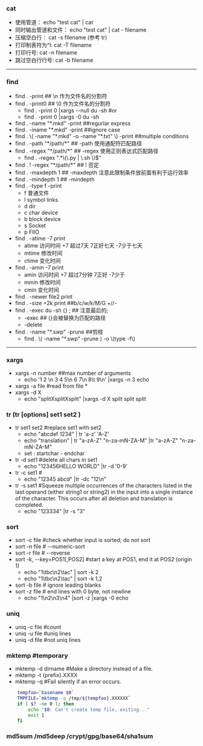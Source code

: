 ### cat
- 使用管道： echo "test cat" | cat 
- 同时输出管道和文件： echo "test cat" | cat - filename 
- 压缩空白行： cat -s filename  (参考 tr)
- 打印制表符为^I:  cat -T filename
- 打印行号:  cat -n filename
- 跳过空白行行号:  cat -b filename

----


### find
- find . -print    	## \n 作为文件名的分割符
- find . -print0   	## \0 作为文件名的分割符
    * find . -print 0 |xargs --null du -sh  #or
    * find . -print 0 |xargs -0 du -sh
- find . -name "\*.mkd" -print   	##regurlar express
- find . -iname "\*.mkd" -print  	##ignore case
- find .  \\( -name "\*.mkd" -o -name "\*.txt" \\) -print  	##multiple conditions
- find . -path "\*/path/\*"  	## -path 使用通配符匹配路径
- find . -regex "\*/path/\*"  	## -regex 使用正则表达式匹配路径
    * find . -regex ".\*\\(\\.py | \\.sh \\)$"
- find . ! -regex "\*/path/\*"  	## ! 否定
- find . -maxdepth 1      	## -maxdepth  注意此限制条件放前面有利于运行效率
- find . -mindepth 1      	## -mindepth
- find . -type f -print
    * f 普通文件
    * l symbol links
    * d dir
    * c char device 
    * b block device
    * s Socket
    * p FIIO
- find . -atime -7 print
    * atime 访问时间  +7 超过7天  7正好七天  -7少于七天
    * mtime 修改时间
    * ctime 变化时间
- find . -amin -7 print
    * amin 访问时间  +7 超过7分钟  7正好  -7少于
    * mmin 修改时间
    * cmin 变化时间
- find . -newer file2 print
- find . -size +2k print  	##b/c/w/k/M/G    +//-
- find . -exec du -sh {} \;   	## 注意最后的\;  
    * -exec    	## {}会被替换为匹配的路径
    * -delete
- find . -name "\*.swp" -prune 	##剪枝
    * find . \\( -name "\*.swp" -prune \) -o \\(type -f\\)

----


### xargs
- xargs -n number       ##max number of arguments
    * echo '1 2 \n 3 4 5\n 6 7\n 8\t 9\n' |xargs -n 3 echo
- xargs -a file         #read from file
    * 
- xargs -d X  
    * echo "splitXsplitXsplit" |xargs -d X
        split split split


### tr (tr [options] set1 set2 )
- tr set1 set2  #replace set1 with set2
    * echo "abcdef 1234" | tr 'a-z' 'A-Z'
    * echo "translation" | tr "a-zA-Z" "n-za-mN-ZA-M" |tr "a-zA-Z" "n-za-mN-ZA-M"
    * set : startchar - endchar
- tr -d set1  #delete all chars in set1
    * echo "123456HELLO WORLD" |tr -d '0-9'
- tr -c set1 #
    * echo "12345 abcd" |tr -dc "12\n"
- tr -s set1 #Squeeze multiple occurrences of the characters listed in the last operand (either string1 or string2) in the input into a single instance of the character.  This occurs after all deletion and translation is completed.
    * echo "123334" |tr -s "3"

### sort
- sort -c  file #check whether input is sorted; do not sort
- sort -n file  # --numeric-sort
- sort -r file  # --reverse
- sort -k, --key=POS1[,POS2]   #start a key at POS1, end it at POS2 (origin 1)
    * echo "1\tbc\n2\tac" | sort -k 2 
    * echo "1\tbc\n2\tac" | sort -k 1,2
- sort -b file  # ignore leading blanks
- sort -z file  # end lines with 0 byte, not newline
    * echo "1\n2\n3\n4"  |sort -z |xargs -0 echo

### uniq
- uniq -c file #count
- uniq -u file #uniq lines
- uniq -d file #not uniq lines

### mktemp #temporary
- mktemp -d  dirname    #Make a directory instead of a file.
- mktemp -t  {prefix}.XXXX
- mktemp -q      #Fail silently if an error occurs.

```sh
    tempfoo=`basename $0`
    TMPFILE=`mktemp -q /tmp/${tempfoo}.XXXXXX`
    if [ $? -ne 0 ]; then
        echo "$0: Can't create temp file, exiting..."
        exit 1
    fi
```


### md5sum /md5deep /crypt/gpg/base64/sha1sum







    








    

